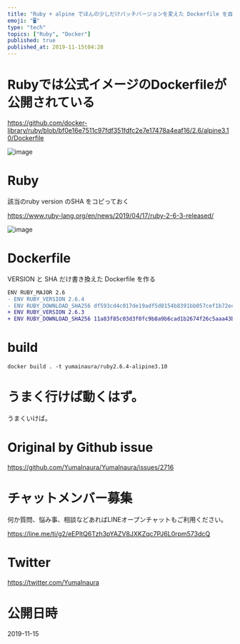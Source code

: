```yaml
---
title: "Ruby + alpine でほんの少しだけバッチバージョンを変えた Dockerfile を自作してみようとした例 ( #ruby #do"
emoji: "🖥"
type: "tech"
topics: ["Ruby", "Docker"]
published: true
published_at: 2019-11-15t04:28
---
```


# Rubyでは公式イメージのDockerfileが公開されている

https://github.com/docker-library/ruby/blob/bf0e16e7511c97fdf351fdfc2e7e17478a4eaf16/2.6/alpine3.10/Dockerfile

![image](https://user-images.githubusercontent.com/13635059/68855189-12dcd900-0721-11ea-84d7-d178567aa058.png)



# Ruby 

該当のruby version のSHA をコピっておく

https://www.ruby-lang.org/en/news/2019/04/17/ruby-2-6-3-released/

![image](https://user-images.githubusercontent.com/13635059/68855323-546d8400-0721-11ea-8fb9-9ae222415300.png)


# Dockerfile

VERSION と SHA だけ書き換えた Dockerfile を作る

```diff
ENV RUBY_MAJOR 2.6
- ENV RUBY_VERSION 2.6.4
- ENV RUBY_DOWNLOAD_SHA256 df593cd4c017de19adf5d0154b8391bb057cef1b72ecdd4a8ee30d3235c65f09
+ ENV RUBY_VERSION 2.6.3
+ ENV RUBY_DOWNLOAD_SHA256 11a83f85c03d3f0fc9b8a9b6cad1b2674f26c5aaa43ba858d4b0fcc2b54171e1
```

# build

`docker build . -t yumainaura/ruby2.6.4-alipine3.10`

# うまく行けば動くはず。

うまくいけば。

# Original by Github issue

https://github.com/YumaInaura/YumaInaura/issues/2716








<!-- Update From Qiita API -->

# チャットメンバー募集


何か質問、悩み事、相談などあればLINEオープンチャットもご利用ください。

https://line.me/ti/g2/eEPltQ6Tzh3pYAZV8JXKZqc7PJ6L0rpm573dcQ





# Twitter


https://twitter.com/YumaInaura


<!-- Update From Qiita API -->



# 公開日時

2019-11-15
